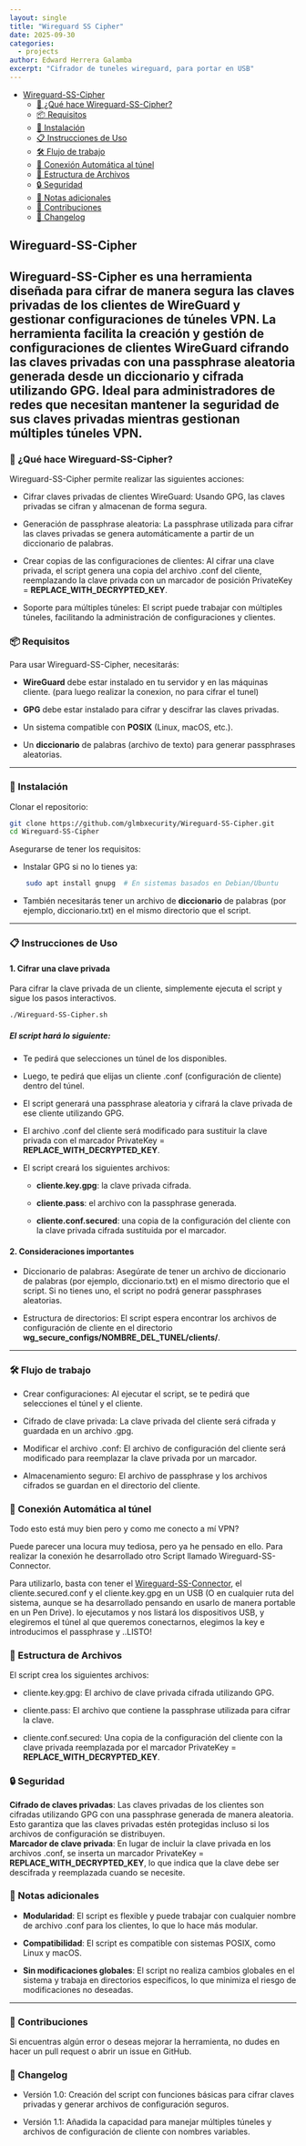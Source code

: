 ```yaml
---
layout: single
title: "Wireguard SS Cipher"
date: 2025-09-30
categories:
  - projects
author: Edward Herrera Galamba
excerpt: "Cifrador de tuneles wireguard, para portar en USB"
---
```

<!-- TOC start (generated with https://github.com/derlin/bitdowntoc) -->

- [Wireguard-SS-Cipher](#wireguard-ss-cipher)
   * [🚀 ¿Qué hace Wireguard-SS-Cipher?](#-qué-hace-wireguard-ss-cipher)
   * [📦 Requisitos](#-requisitos)
   * [🔧 Instalación](#-instalación)
   * [📋 Instrucciones de Uso](#-instrucciones-de-uso)
   * [🛠️ Flujo de trabajo](#-flujo-de-trabajo)
   * [🔌 Conexión Automática al túnel](#-conexión-automática-al-túnel)
   * [📂 Estructura de Archivos](#-estructura-de-archivos)
   * [🔒 Seguridad](#-seguridad)
   * [📝 Notas adicionales](#-notas-adicionales)
   * [💬 Contribuciones](#-contribuciones)
   * [📜 Changelog](#-changelog)

<!-- TOC end -->

<!-- TOC --><a name="wireguard-ss-cipher"></a>
## Wireguard-SS-Cipher

Wireguard-SS-Cipher es una herramienta diseñada para cifrar de manera segura las claves privadas de los clientes de WireGuard y gestionar configuraciones de túneles VPN. La herramienta facilita la creación y gestión de configuraciones de clientes WireGuard cifrando las claves privadas con una passphrase aleatoria generada desde un diccionario y cifrada utilizando GPG. Ideal para administradores de redes que necesitan mantener la seguridad de sus claves privadas mientras gestionan múltiples túneles VPN.
----------------
<!-- TOC --><a name="-qué-hace-wireguard-ss-cipher"></a>
### 🚀 ¿Qué hace Wireguard-SS-Cipher?

Wireguard-SS-Cipher permite realizar las siguientes acciones:

* Cifrar claves privadas de clientes WireGuard: Usando GPG, las claves privadas se cifran y almacenan de forma segura.

* Generación de passphrase aleatoria: La passphrase utilizada para cifrar las claves privadas se genera automáticamente a partir de un diccionario de palabras.

* Crear copias de las configuraciones de clientes: Al cifrar una clave privada, el script genera una copia del archivo .conf del cliente, reemplazando la clave privada con un marcador de posición PrivateKey = __REPLACE_WITH_DECRYPTED_KEY__.

* Soporte para múltiples túneles: El script puede trabajar con múltiples túneles, facilitando la administración de configuraciones y clientes.

<!-- TOC --><a name="-requisitos"></a>
### 📦 Requisitos

Para usar Wireguard-SS-Cipher, necesitarás:

* **WireGuard** debe estar instalado en tu servidor y en las máquinas cliente. (para luego realizar la conexion, no para cifrar el tunel)

* **GPG** debe estar instalado para cifrar y descifrar las claves privadas.

* Un sistema compatible con **POSIX** (Linux, macOS, etc.).

* Un **diccionario** de palabras (archivo de texto) para generar passphrases aleatorias.
----------------
<!-- TOC --><a name="-instalación"></a>
### 🔧 Instalación

Clonar el repositorio:
```bash
git clone https://github.com/glmbxecurity/Wireguard-SS-Cipher.git
cd Wireguard-SS-Cipher
```
Asegurarse de tener los requisitos:

* Instalar GPG si no lo tienes ya:
```bash
    sudo apt install gnupg  # En sistemas basados en Debian/Ubuntu
```
* También necesitarás tener un archivo de **diccionario** de palabras (por ejemplo, diccionario.txt) en el mismo directorio que el script.
----------------
<!-- TOC --><a name="-instrucciones-de-uso"></a>
### 📋 Instrucciones de Uso
<!-- TOC --><a name="1-cifrar-una-clave-privada"></a>
#### 1. Cifrar una clave privada

Para cifrar la clave privada de un cliente, simplemente ejecuta el script y sigue los pasos interactivos.
```bash
./Wireguard-SS-Cipher.sh
```

<!-- TOC --><a name="el-script-hará-lo-siguiente"></a>
##### El script hará lo siguiente:

* Te pedirá que selecciones un túnel de los disponibles.

* Luego, te pedirá que elijas un cliente .conf (configuración de cliente) dentro del túnel.

* El script generará una passphrase aleatoria y cifrará la clave privada de ese cliente utilizando GPG.

* El archivo .conf del cliente será modificado para sustituir la clave privada con el marcador PrivateKey = __REPLACE_WITH_DECRYPTED_KEY__.

* El script creará los siguientes archivos:

    * **cliente.key.gpg**: la clave privada cifrada.

    * **cliente.pass**: el archivo con la passphrase generada.

    * **cliente.conf.secured**: una copia de la configuración del cliente con la clave privada cifrada sustituida por el marcador.

<!-- TOC --><a name="2-consideraciones-importantes"></a>
#### 2. Consideraciones importantes

* Diccionario de palabras: Asegúrate de tener un archivo de diccionario de palabras (por ejemplo, diccionario.txt) en el mismo directorio que el script. Si no tienes uno, el script no podrá generar passphrases aleatorias.

* Estructura de directorios: El script espera encontrar los archivos de configuración de cliente en el directorio **wg_secure_configs/NOMBRE_DEL_TUNEL/clients/**.
----------------
<!-- TOC --><a name="-flujo-de-trabajo"></a>
### 🛠️ Flujo de trabajo

* Crear configuraciones: Al ejecutar el script, se te pedirá que selecciones el túnel y el cliente.

* Cifrado de clave privada: La clave privada del cliente será cifrada y guardada en un archivo .gpg.

* Modificar el archivo .conf: El archivo de configuración del cliente será modificado para reemplazar la clave privada por un marcador.

* Almacenamiento seguro: El archivo de passphrase y los archivos cifrados se guardan en el directorio del cliente.

<!-- TOC --><a name="-conexión-automática-al-túnel"></a>
### 🔌 Conexión Automática al túnel
Todo esto está muy bien pero y como me conecto a mí VPN?   
  
Puede parecer una locura muy tediosa, pero ya he pensado en ello. Para realizar la conexión he desarrollado otro Script llamado Wireguard-SS-Connector.  

Para utilizarlo, basta con tener el [Wireguard-SS-Connector](https://github.com/glmbxecurity/Wireguard-SS-Creator/blob/main/Wireguard-SS-Connector.sh), el cliente.secured.conf y el cliente.key.gpg en un USB (O en cualquier ruta del sistema, aunque se ha desarrollado pensando en usarlo de manera portable en un Pen Drive). lo ejecutamos y nos listará los dispositivos USB, y elegiremos el túnel al que queremos conectarnos, elegimos la key e introducimos el passphrase y ..LISTO!  

<!-- TOC --><a name="-estructura-de-archivos"></a>
### 📂 Estructura de Archivos

El script crea los siguientes archivos:

* cliente.key.gpg: El archivo de clave privada cifrada utilizando GPG.

* cliente.pass: El archivo que contiene la passphrase utilizada para cifrar la clave.

* cliente.conf.secured: Una copia de la configuración del cliente con la clave privada reemplazada por el marcador PrivateKey = __REPLACE_WITH_DECRYPTED_KEY__.

<!-- TOC --><a name="-seguridad"></a>
### 🔒 Seguridad

**Cifrado de claves privadas**: Las claves privadas de los clientes son cifradas utilizando GPG con una passphrase generada de manera aleatoria. Esto garantiza que las claves privadas estén protegidas incluso si los archivos de configuración se distribuyen.  
**Marcador de clave privada**: En lugar de incluir la clave privada en los archivos .conf, se inserta un marcador PrivateKey = __REPLACE_WITH_DECRYPTED_KEY__, lo que indica que la clave debe ser descifrada y reemplazada cuando se necesite.  

<!-- TOC --><a name="-notas-adicionales"></a>
### 📝 Notas adicionales

* **Modularidad**: El script es flexible y puede trabajar con cualquier nombre de archivo .conf para los clientes, lo que lo hace más modular.  

* **Compatibilidad**: El script es compatible con sistemas POSIX, como Linux y macOS.

* **Sin modificaciones globales**: El script no realiza cambios globales en el sistema y trabaja en directorios específicos, lo que minimiza el riesgo de modificaciones no deseadas.

----------------
<!-- TOC --><a name="-contribuciones"></a>
### 💬 Contribuciones

Si encuentras algún error o deseas mejorar la herramienta, no dudes en hacer un pull request o abrir un issue en GitHub.
<!-- TOC --><a name="-changelog"></a>
### 📜 Changelog

* Versión 1.0: Creación del script con funciones básicas para cifrar claves privadas y generar archivos de configuración seguros.

* Versión 1.1: Añadida la capacidad para manejar múltiples túneles y archivos de configuración de cliente con nombres variables.

